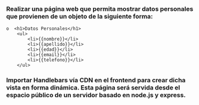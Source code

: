 ###  Realizar una página web que permita mostrar datos personales que provienen de un objeto de la siguiente forma:

	o  <h1>Datos Personales</h1>
        <ul>
            <li>{{nombre}}</li>
            <li>{{apellido}}</li>
            <li>{{edad}}</li>
            <li>{{email}}</li>
            <li>{{telefono}}</li>    
        </ul> 
		
### Importar Handlebars vía CDN en el frontend para crear dicha vista en forma dinámica. Esta página será servida desde el espacio público de un servidor basado en node.js y express.
